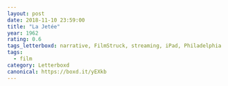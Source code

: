 ```yaml
---
layout: post 
date: 2018-11-10 23:59:00
title: "La Jetée"
year: 1962
rating: 0.6
tags_letterboxd: narrative, FilmStruck, streaming, iPad, Philadelphia
tags:
  - film
category: Letterboxd
canonical: https://boxd.it/yEXkb
---
```

